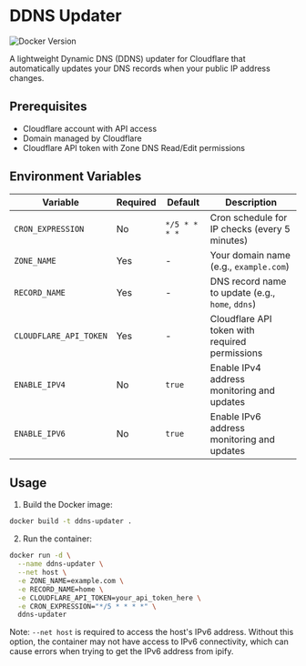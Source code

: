# DDNS Updater
![Docker Version](https://img.shields.io/docker/v/7750koutarou/ddns-updater.svg?style=flat-square)

A lightweight Dynamic DNS (DDNS) updater for Cloudflare that automatically updates your DNS records when your public IP address changes.

## Prerequisites

- Cloudflare account with API access
- Domain managed by Cloudflare
- Cloudflare API token with Zone DNS Read/Edit permissions

## Environment Variables

| Variable | Required | Default | Description |
|----------|----------|---------|-------------|
| `CRON_EXPRESSION` | No | `*/5 * * * *` | Cron schedule for IP checks (every 5 minutes) |
| `ZONE_NAME` | Yes | - | Your domain name (e.g., `example.com`) |
| `RECORD_NAME` | Yes | - | DNS record name to update (e.g., `home`, `ddns`) |
| `CLOUDFLARE_API_TOKEN` | Yes | - | Cloudflare API token with required permissions |
| `ENABLE_IPV4` | No | `true` | Enable IPv4 address monitoring and updates |
| `ENABLE_IPV6` | No | `true` | Enable IPv6 address monitoring and updates |

## Usage

1. Build the Docker image:
```bash
docker build -t ddns-updater .
```

2. Run the container:
```bash
docker run -d \
  --name ddns-updater \
  --net host \
  -e ZONE_NAME=example.com \
  -e RECORD_NAME=home \
  -e CLOUDFLARE_API_TOKEN=your_api_token_here \
  -e CRON_EXPRESSION="*/5 * * * *" \
  ddns-updater
```

Note: `--net host` is required to access the host's IPv6 address. Without this option, the container may not have access to IPv6 connectivity, which can cause errors when trying to get the IPv6 address from ipify.

